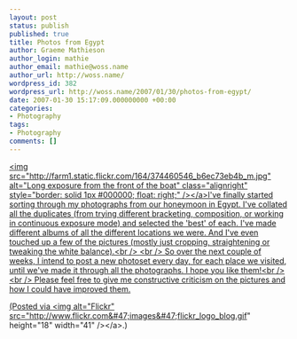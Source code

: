 ```yaml
---
layout: post
status: publish
published: true
title: Photos from Egypt
author: Graeme Mathieson
author_login: mathie
author_email: mathie@woss.name
author_url: http://woss.name/
wordpress_id: 382
wordpress_url: http://woss.name/2007/01/30/photos-from-egypt/
date: 2007-01-30 15:17:09.000000000 +00:00
categories:
- Photography
tags:
- Photography
comments: []
---
```

<a href="http:&#47;&#47;www.flickr.com&#47;photos&#47;mathie&#47;374460546&#47;" title="Long exposure from the front of the boat"><img src="http:&#47;&#47;farm1.static.flickr.com&#47;164&#47;374460546_b6ec73eb4b_m.jpg" alt="Long exposure from the front of the boat" class="alignright" style="border: solid 1px #000000; float: right;" &#47;><&#47;a>I've finally started sorting through my photographs from our honeymoon in Egypt.  I've collated all the duplicates (from trying different bracketing, composition, or working in continuous exposure mode) and selected the 'best' of each.  I've made different albums of all the different locations we were.  And I've even touched up a few of the pictures (mostly just cropping, straightening or tweaking the white balance).<br &#47;>
<br &#47;>
So over the next couple of weeks, I intend to post a new photoset every day, for each place we visited, until we've made it through all the photographs.  I hope you like them!<br &#47;>
<br &#47;>
Please feel free to give me constructive criticism on the pictures and how I could have improved them.

(Posted via <a href="http:&#47;&#47;www.flickr.com&#47;"><img alt="Flickr" src="http:&#47;&#47;www.flickr.com&#47;images&#47;flickr_logo_blog.gif" height="18" width="41" &#47;><&#47;a>.)
